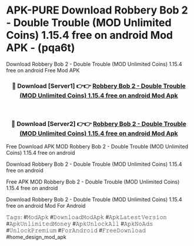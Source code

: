 # APK-PURE Download Robbery Bob 2 - Double Trouble (MOD Unlimited Coins) 1.15.4 free on android Mod APK - (pqa6t)
Download Robbery Bob 2 - Double Trouble (MOD Unlimited Coins) 1.15.4 free on android Free Mod APK

<div align="center">
<h3>🔴 Download [Server1] 👉👉 <a href="https://apk-comot.site?title=Robbery_Bob_2_-_Double_Trouble_(MOD_Unlimited_Coins)_1.15.4_free_on_android">Robbery Bob 2 - Double Trouble (MOD Unlimited Coins) 1.15.4 free on android Mod Apk</a></h3><br>

<h3>🔴 Download [Server2] 👉👉 <a href="https://apk-comot.site?title=Robbery_Bob_2_-_Double_Trouble_(MOD_Unlimited_Coins)_1.15.4_free_on_android">Robbery Bob 2 - Double Trouble (MOD Unlimited Coins) 1.15.4 free on android Mod Apk</a></h3>
</div>


Free Download APK MOD Robbery Bob 2 - Double Trouble (MOD Unlimited Coins) 1.15.4 free on android

Download Robbery Bob 2 - Double Trouble (MOD Unlimited Coins) 1.15.4 free on android 

Free APK MOD Robbery Bob 2 - Double Trouble (MOD Unlimited Coins) 1.15.4 free on android 

Download Robbery Bob 2 - Double Trouble (MOD Unlimited Coins) 1.15.4 free on android Mod For Android

𝚃𝚊𝚐𝚜: #𝙼𝚘𝚍𝙰𝚙𝚔 #𝙳𝚘𝚠𝚗𝚕𝚘𝚊𝚍𝙼𝚘𝚍𝙰𝚙𝚔 #𝙰𝚙𝚔𝙻𝚊𝚝𝚎𝚜𝚝𝚅𝚎𝚛𝚜𝚒𝚘𝚗 #𝙰𝚙𝚔𝚄𝚗𝚕𝚒𝚖𝚒𝚝𝚎𝚍𝙼𝚘𝚗𝚎𝚢 #𝙰𝚙𝚔𝚄𝚗𝚕𝚘𝚌𝚔𝙰𝚕𝚕 #𝙰𝚙𝚔𝙽𝚘𝙰𝚍𝚜 #𝚄𝚗𝚕𝚘𝚌𝚔𝙿𝚛𝚎𝚖𝚒𝚞𝚖 #𝙵𝚘𝚛𝙰𝚗𝚍𝚛𝚘𝚒𝚍 #𝙵𝚛𝚎𝚎𝙳𝚘𝚠𝚗𝚕𝚘𝚊𝚍 #home_design_mod_apk